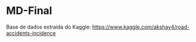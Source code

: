 # MD-Final
Base de dados extraída do Kaggle: https://www.kaggle.com/akshay4/road-accidents-incidence
